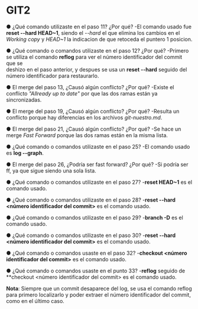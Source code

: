 # GIT2

● ¿Qué comando utilizaste en el paso 11? ¿Por qué?
	-El comando usado fue **reset --hard HEAD~1**, siendo el *--hard* el que elimina los cambios
	en el *Working copy* y *HEAD~1* la indicacion de que retoceda el puntero 1 posicion.

● ¿Qué comando o comandos utilizaste en el paso 12? ¿Por qué?
	-Primero se utiliza el comando **reflog** para ver el número identificador del commit que se	 
	deshizo en el paso anterior, y despues se usa un **reset --hard** seguido del número
 	identificador para restaurarlo.	

● El merge del paso 13, ¿Causó algún conflicto? ¿Por qué?
	-Existe el conflicto *"Allready up to date"* por que las dos ramas están ya sincronizadas.

● El merge del paso 19, ¿Causó algún conflicto? ¿Por qué?
	-Resulta un conflicto porque hay diferencias en los archivos *git-nuestro.md*.

● El merge del paso 21, ¿Causó algún conflicto? ¿Por qué?
	-Se hace un merge *Fast Forward* porque las dos ramas están en la misma lista.

● ¿Qué comando o comandos utilizaste en el paso 25?
	-El comando usado es **log --graph**.

● El merge del paso 26, ¿Podría ser fast forward? ¿Por qué?
	-Si podría ser ff, ya que sigue siendo una sola lista.

● ¿Qué comando o comandos utilizaste en el paso 27?
	-**reset HEAD~1** es el comando usado.

● ¿Qué comando o comandos utilizaste en el paso 28?
	-**reset --hard <número identificador del commit>** es el comando usado.

● ¿Qué comando o comandos utilizaste en el paso 29?
	-**branch -D** es el comando usado.

● ¿Qué comando o comandos utilizaste en el paso 30?
	-**reset --hard <número identificador del commit>** es el comando usado.

● ¿Qué comando o comandos usaste en el paso 32?
	-**checkout <número identificador del commit>** es el comando usado.

● ¿Qué comando o comandos usaste en el punto 33?
	-**reflog** seguido de **checkout <número identificador del commit> es el comando usado.

   **Nota**: Siempre que un commit desaparece del log, se usa el comando reflog para primero localizarlo
   y poder extraer el número identificador del commit, como en el último caso.
